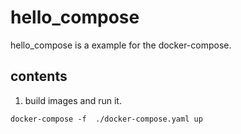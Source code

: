 # hello_compose

hello_compose is a example for the  docker-compose.

## contents

1. build images and run it.

```
docker-compose -f  ./docker-compose.yaml up
```
